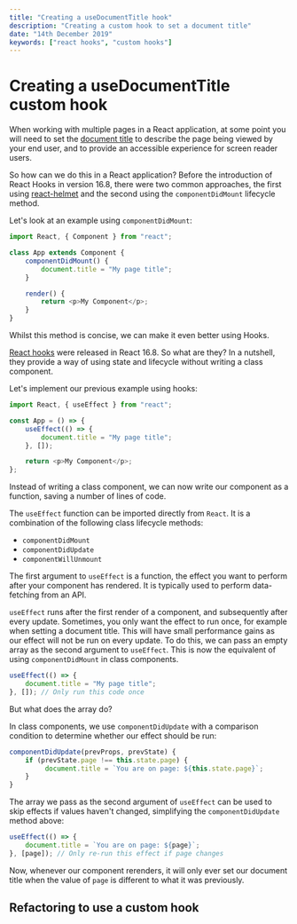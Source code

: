 ```yaml
---
title: "Creating a useDocumentTitle hook"
description: "Creating a custom hook to set a document title"
date: "14th December 2019"
keywords: ["react hooks", "custom hooks"]
---
```


# Creating a useDocumentTitle custom hook

When working with multiple pages in a React application, at some point you will need to set the [document title](https://developer.mozilla.org/en-US/docs/Web/HTML/Element/title) to describe the page being viewed by your end user, and to provide an accessible experience for screen reader users.

So how can we do this in a React application? Before the introduction of React Hooks in version 16.8, there were two common approaches, the first using [react-helmet](https://github.com/nfl/react-helmet) and the second using the `componentDidMount` lifecycle method.

Let's look at an example using `componentDidMount`:

```javascript
import React, { Component } from "react";

class App extends Component {
    componentDidMount() {
        document.title = "My page title";
    }

    render() {
        return <p>My Component</p>;
    }
}
```

Whilst this method is concise, we can make it even better using Hooks.

[React hooks](https://reactjs.org/docs/hooks-intro.html) were released in React 16.8. So what are they? In a nutshell, they provide a way of using state and lifecycle without writing a class component.

Let's implement our previous example using hooks:

```javascript
import React, { useEffect } from "react";

const App = () => {
    useEffect(() => {
        document.title = "My page title";
    }, []);

    return <p>My Component</p>;
};
```

Instead of writing a class component, we can now write our component as a function, saving a number of lines of code.

The `useEffect` function can be imported directly from `React`. It is a combination of the following class lifecycle methods:

-   `componentDidMount`
-   `componentDidUpdate`
-   `componentWillUnmount`

The first argument to `useEffect` is a function, the effect you want to perform after your component has rendered. It is typically used to perform data-fetching from an API.

`useEffect` runs after the first render of a component, and subsequently after every update. Sometimes, you only want the effect to run once, for example when setting a document title. This will have small performance gains as our effect will not be run on every update. To do this, we can pass an empty array as the second argument to `useEffect`. This is now the equivalent of using `componentDidMount` in class components.

```javascript
useEffect(() => {
    document.title = "My page title";
}, []); // Only run this code once
```

But what does the array do?

In class components, we use `componentDidUpdate` with a comparison condition to determine whether our effect should be run:

```javascript
componentDidUpdate(prevProps, prevState) {
    if (prevState.page !== this.state.page) {
         document.title = `You are on page: ${this.state.page}`;
    }
}
```

The array we pass as the second argument of `useEffect` can be used to skip effects if values haven't changed, simplifying the `componentDidUpdate` method above:

```javascript
useEffect(() => {
    document.title = `You are on page: ${page}`;
}, [page]); // Only re-run this effect if page changes
```

Now, whenever our component rerenders, it will only ever set our document title when the value of `page` is different to what it was previously.

## Refactoring to use a custom hook
